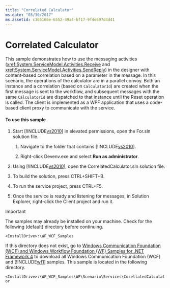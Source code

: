 ```yaml
---
title: "Correlated Calculator"
ms.date: "03/30/2017"
ms.assetid: c365166e-6552-49a4-bf17-9f4e597d4d41
---
```

# Correlated Calculator
This sample demonstrates how to use the messaging activities (<xref:System.ServiceModel.Activities.Receive> and <xref:System.ServiceModel.Activities.SendReply>) in the designer with content-based correlation based on a parameter in the message. In this scenario, the operations of the calculator are in a parallel convoy. Both an instance and a correlation (based on `CalculatorId`) are created when the first message is sent to the workflow, and subsequent messages with the same `CalculatorId` are dispatched to that instance until the Reset operation is called. The client is implemented as a WPF application that uses a code-based client proxy to communicate with the service.  
  
#### To use this sample  
  
1.  Start [!INCLUDE[vs2010](../../../../includes/vs2010-md.md)] in elevated permissions, open the For.sln solution file.  
  
    1.  Navigate to the folder that contains [!INCLUDE[vs2010](../../../../includes/vs2010-md.md)].  
  
    2.  Right-click Devenv.exe and select **Run as administrator**.  
  
2.  Using [!INCLUDE[vs2010](../../../../includes/vs2010-md.md)], open the CorrelatedCalculator.sln solution file.  
  
3.  To build the solution, press CTRL+SHIFT+B.  
  
4.  To run the service project, press CTRL+F5.  
  
5.  Once the service is ready and listening for messages, in Solution Explorer, right-click the Client project and run it.  
  
> [!IMPORTANT]
>  The samples may already be installed on your machine. Check for the following (default) directory before continuing.  
>   
>  `<InstallDrive>:\WF_WCF_Samples`  
>   
>  If this directory does not exist, go to [Windows Communication Foundation (WCF) and Windows Workflow Foundation (WF) Samples for .NET Framework 4](http://go.microsoft.com/fwlink/?LinkId=150780) to download all Windows Communication Foundation (WCF) and [!INCLUDE[wf1](../../../../includes/wf1-md.md)] samples. This sample is located in the following directory.  
>   
>  `<InstallDrive>:\WF_WCF_Samples\WF\Scenario\Services\CorellatedCalculator`
